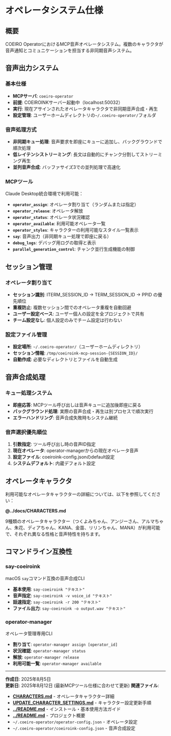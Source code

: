 # オペレータシステム仕様

## 概要
COEIRO OperatorにおけるMCP音声オペレータシステム。複数のキャラクタが音声通知とコミュニケーションを担当する非同期音声システム。

## 音声出力システム

### 基本仕様
- **MCPサーバ**: `coeiro-operator`
- **前提**: COEIROINKサーバー起動中（localhost:50032）
- **実行**: 現在アサインされたオペレータキャラクタで非同期音声合成・再生
- **設定管理**: ユーザーホームディレクトリの`~/.coeiro-operator/`フォルダ

### 音声処理方式
- **非同期キュー処理**: 音声要求を即座にキューに追加し、バックグラウンドで順次処理
- **低レイテンシストリーミング**: 長文は自動的にチャンク分割してストリーミング再生
- **並列音声合成**: バッファサイズ3での並列処理で高速化

### MCPツール
Claude Desktop統合環境で利用可能：
- **`operator_assign`**: オペレータ割り当て（ランダムまたは指定）
- **`operator_release`**: オペレータ解放
- **`operator_status`**: オペレータ状況確認
- **`operator_available`**: 利用可能オペレータ一覧
- **`operator_styles`**: キャラクターの利用可能なスタイル一覧表示
- **`say`**: 音声出力（非同期キュー処理で即座に戻る）
- **`debug_logs`**: デバッグ用ログの取得と表示
- **`parallel_generation_control`**: チャンク並行生成機能の制御

## セッション管理

### オペレータ割り当て
- **セッション識別**: ITERM_SESSION_ID → TERM_SESSION_ID → PPID の優先順位
- **重複防止**: 複数セッション間でのオペレータ重複を自動回避
- **ユーザー設定ベース**: ユーザー個人の設定を全プロジェクトで共有
- **チーム設定なし**: 個人設定のみでチーム設定は行わない

### 設定ファイル管理
- **設定場所**: `~/.coeiro-operator/`（ユーザーホームディレクトリ）
- **セッション情報**: `/tmp/coeiroink-mcp-session-{SESSION_ID}/`
- **自動作成**: 必要なディレクトリとファイルを自動生成

## 音声合成処理

### キュー処理システム
- **即座応答**: MCPツール呼び出しは音声キューに追加後即座に戻る
- **バックグラウンド処理**: 実際の音声合成・再生は別プロセスで順次実行
- **エラーハンドリング**: 音声合成失敗時もシステム継続

### 音声選択優先順位
1. **引数指定**: ツール呼び出し時の音声ID指定
2. **現在オペレータ**: operator-managerからの現在オペレータ音声
3. **設定ファイル**: coeiroink-config.jsonのdefault設定
4. **システムデフォルト**: 内蔵デフォルト設定

## オペレータキャラクタ

利用可能なオペレータキャラクターの詳細については、以下を参照してください：

**@../docs/CHARACTERS.md**

9種類のオペレータキャラクター（つくよみちゃん、アンジーさん、アルマちゃん、朱花、ディアちゃん、KANA、金苗、リリンちゃん、MANA）が利用可能で、それぞれ異なる性格と音声特性を持ちます。

## コマンドライン互換性

### say-coeiroink
macOS `say`コマンド互換の音声合成CLI
- **基本使用**: `say-coeiroink "テキスト"`
- **音声指定**: `say-coeiroink -v voice_id "テキスト"`
- **話速指定**: `say-coeiroink -r 200 "テキスト"`
- **ファイル出力**: `say-coeiroink -o output.wav "テキスト"`

### operator-manager
オペレータ管理専用CLI
- **割り当て**: `operator-manager assign [operator_id]`
- **状況確認**: `operator-manager status`
- **解放**: `operator-manager release`
- **利用可能一覧**: `operator-manager available`

---
**作成日**: 2025年8月5日  
**更新日**: 2025年8月12日 (最新MCPツール仕様に合わせて更新)
**関連ファイル**: 
- **[CHARACTERS.md](../docs/CHARACTERS.md)** - オペレータキャラクター詳細
- **[UPDATE_CHARACTER_SETTINGS.md](UPDATE_CHARACTER_SETTINGS.md)** - キャラクター設定更新手順
- **[../README.md](../README.md)** - インストール・基本使用方法ガイド
- **[../README.md](../README.md)** - プロジェクト概要
- `~/.coeiro-operator/operator-config.json` - オペレータ設定
- `~/.coeiro-operator/coeiroink-config.json` - 音声合成設定
